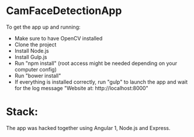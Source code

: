CamFaceDetectionApp
==========================

To get the app up and running:

- Make sure to have OpenCV installed
- Clone the project
- Install Node.js
- Install Gulp.js
- Run "npm install" (root access might be needed depending on your computer config)
- Run "bower install"
- If everything is installed correctly, run "gulp" to launch the app and wait for the log message "Website at: http://localhost:8000"

Stack:
======
The app was hacked together using Angular 1, Node.js and Express.
